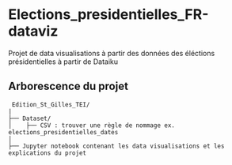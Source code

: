# Elections_presidentielles_FR-dataviz
Projet de data visualisations à partir des données des éléctions présidentielles à partir de Dataiku

## Arborescence du projet

```
 Edition_St_Gilles_TEI/
|
├── Dataset/
│    ├── CSV : trouver une règle de nommage ex. elections_presidentielles_dates
│   
├── Jupyter notebook contenant les data visualisations et les explications du projet

```
